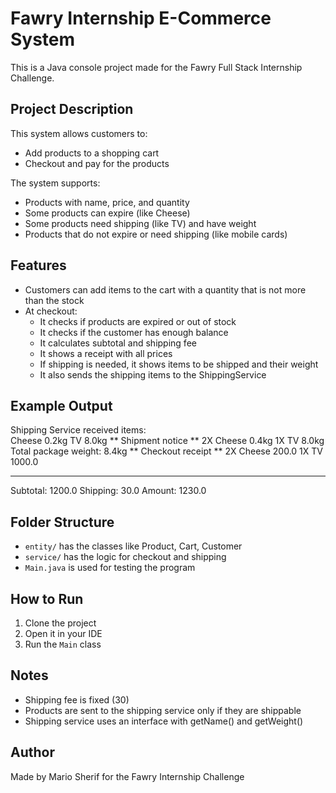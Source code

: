 # Fawry Internship E-Commerce System

This is a Java console project made for the Fawry Full Stack Internship Challenge.

## Project Description

This system allows customers to:

- Add products to a shopping cart
- Checkout and pay for the products

The system supports:

- Products with name, price, and quantity
- Some products can expire (like Cheese)
- Some products need shipping (like TV) and have weight
- Products that do not expire or need shipping (like mobile cards)

## Features

- Customers can add items to the cart with a quantity that is not more than the stock
- At checkout:
  - It checks if products are expired or out of stock
  - It checks if the customer has enough balance
  - It calculates subtotal and shipping fee
  - It shows a receipt with all prices
  - If shipping is needed, it shows items to be shipped and their weight
  - It also sends the shipping items to the ShippingService

## Example Output
Shipping Service received items:  
Cheese     0.2kg
TV     8.0kg
** Shipment notice **
2X Cheese       0.4kg
1X TV       8.0kg
Total package weight: 8.4kg
** Checkout receipt **
2X Cheese       200.0
1X TV       1000.0

----------------------
Subtotal:       1200.0
Shipping:       30.0
Amount:       1230.0

## Folder Structure

- `entity/` has the classes like Product, Cart, Customer
- `service/` has the logic for checkout and shipping
- `Main.java` is used for testing the program

## How to Run

1. Clone the project
2. Open it in your IDE
3. Run the `Main` class

## Notes

- Shipping fee is fixed (30)
- Products are sent to the shipping service only if they are shippable
- Shipping service uses an interface with getName() and getWeight()

## Author

Made by Mario Sherif for the Fawry Internship Challenge
